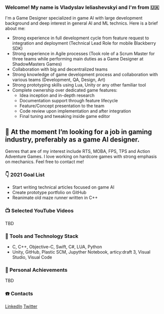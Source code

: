 ### Welcome! My name is Vladyslav Ieliashevskyi and I'm from :ukraine:
I'm a Game Designer specialized in game AI with large development background and deep interest in general AI and ML technics. Here is a brief about me:
- Strong experience in full development cycle from feature request to integration and deployment (Technical Lead Role for mobile Blackberry SDK)
- Strong experience in Agile processes (Took role of a Scrum Master for three teams while performing main duties as a Game Designer at ShadowMasters Games)
- Collaboration with big and decentralized teams
- Strong knowledge of game development process and collaboration with various teams (Development, QA, Design, Art)
- Strong prototyping skills using Lua, Unity or any other familiar tool
- Complete ownership over dedicated game features:
    - Idea inception and in-depth research
    - Documentation support through feature lifecycle
    - Feature/Concept presentation to the team
    - Code review upon implementation and after integration
    - Final tuning and tweaking inside game editor

## 👯 At the moment I’m looking for a job in gaming industry, preferably as a game AI designer. 
Genres that are of my interest include RTS, MOBA, FPS, TPS and Action Adventure Games. I love working on hardcore games with strong emphasis on mechanics.
Feel free to contact me!

### :point_down: 2021 Goal List
- Start writing technical articles focused on game AI
- Create prototype portfolio on GitHub
- Reanimate old maze runner written in C++

### :tv: Selected YouTube Videos
TBD

### :wrench: Tools and Technology Stack
- C, C++, Objective-C, Swift, C#, LUA, Python 
- Unity, GitHub, Plastic SCM, Jupyther Notebook, articy:draft 3, Visual Studio, Visual Code

### :raised_hands: Personal Achievements
TBD

### :telephone: Contacts
[LinkedIn](https://www.linkedin.com/in/velashevskyy/)
[Twitter](https://twitter.com/vieliashevskyi)

<!--
**vieliashevskyi/vieliashevskyi** is a ✨ _special_ ✨ repository because its `README.md` (this file) appears on your GitHub profile.
-->

